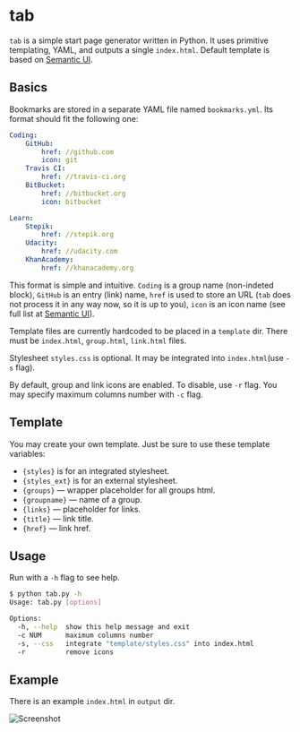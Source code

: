 # tab

`tab` is a simple start page generator written in Python. It uses primitive templating, YAML, and outputs a single `index.html`. Default template is based on [Semantic UI](https://semantic-ui.com/).

## Basics

Bookmarks are stored in a separate YAML file named `bookmarks.yml`. Its format should fit the following one:

```yml
Coding:
    GitHub:
        href: //github.com
        icon: git
    Travis CI:
        href: //travis-ci.org
    BitBucket:
        href: //bitbucket.org
        icon: bitbucket

Learn:
    Stepik:
        href: //stepik.org
    Udacity:
        href: //udacity.com
    KhanAcademy:
        href: //khanacademy.org
```

This format is simple and intuitive. `Coding` is a group name (non-indeted block), `GitHub` is an entry (link) name, `href` is used to store an URL (`tab` does not process it in any way now, so it is up to you), `icon` is an icon name (see full list at [Semantic UI](https://semantic-ui.com/elements/icon.html)).

Template files are currently hardcoded to be placed in a `template` dir. There must be `index.html`, `group.html`, `link.html` files.

Stylesheet `styles.css` is optional. It may be integrated into `index.html`(use `-s` flag).

By default, group and link icons are enabled. To disable, use `-r` flag. You may specify maximum columns number with `-c` flag.

## Template

You may create your own template. Just be sure to use these template variables:

* `{styles}` is for an integrated stylesheet.
* `{styles_ext}` is for an external stylesheet.
* `{groups}` — wrapper placeholder for all groups html.
* `{groupname}` — name of a group.
* `{links}` — placeholder for links.
* `{title}` — link title.
* `{href}` — link href.

## Usage

Run with a `-h` flag to see help.

```bash
$ python tab.py -h
Usage: tab.py [options]

Options:
  -h, --help  show this help message and exit
  -c NUM      maximum columns number
  -s, --css   integrate "template/styles.css" into index.html
  -r          remove icons
```

## Example

There is an example `index.html` in `output` dir.

![Screenshot](https://raw.githubusercontent.com/maximtrp/tab/master/images/screenshot.png "Screenshot")
